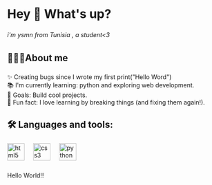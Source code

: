 <h1 align="left">Hey 👋 What's up?</h1>

###

<h6 align="left">i'm ysmn from Tunisia , a student<3</h6>

###

<h2 align="left">👩🏻‍💻About me</h2>

###

<p align="left">✨ Creating bugs since I wrote my first print("Hello Word")<br>📚 I'm currently learning: python and exploring web development.<br>🎯 Goals: Build cool projects.<br>🎲 Fun fact: I love learning by breaking things (and fixing them again!).</p>

###

<h2 align="left">🛠️ Languages and tools:</h2>

###

<div align="left">
  <img src="https://cdn.jsdelivr.net/gh/devicons/devicon/icons/html5/html5-original.svg" height="40" alt="html5 logo"  />
  <img width="12" />
  <img src="https://cdn.jsdelivr.net/gh/devicons/devicon/icons/css3/css3-original.svg" height="40" alt="css3 logo"  />
  <img width="12" />
  <img src="https://cdn.jsdelivr.net/gh/devicons/devicon/icons/python/python-original.svg" height="40" alt="python logo"  />
</div>

###

<p align="left">Hello World!!</p>

###
